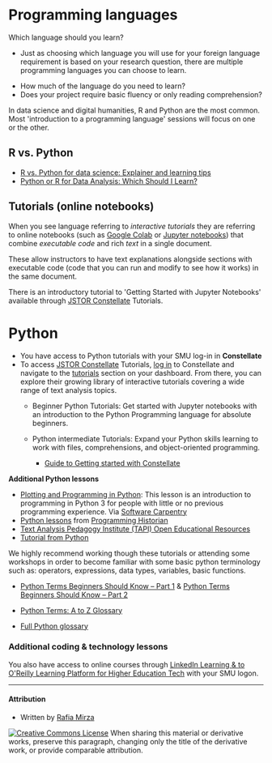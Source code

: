 # Programming languages  

 Which language should you learn? 
 - Just as choosing which language you will use for your foreign language requirement is based on your research question, there are multiple programming languages you can choose to learn.
 * How much of the language do you need to learn? 
  * Does your project require basic fluency or only reading comprehension?  
 
 In data science and digital humanities, R and Python are the most common. Most 'introduction to a programming language' sessions will focus on one or the other. 


<!-- ## Python 
* [Python is an interpreted, high-level, general-purpose programming language.](https://en.wikipedia.org/wiki/Python_(programming_language))

## R 
* [R is a programming language and free software environment for statistical computing and graphics.](https://en.wikipedia.org/wiki/R_(programming_language))
* Learning R fundamentals is a gateway to analyzing data, creating visualizations, composing interactive websites, scraping the Internet, and engaging in distant reading of texts.-->

## R vs. Python
<!--* [Comparing Python vs R Objectively.](https://www.dataquest.io/blog/python-vs-r/): “where Python is more object-oriented, and R is more functional.”
* [Choosing R or Python for Data Analysis? An Infographic.](https://www.datacamp.com/community/tutorials/r-or-python-for-data-analysis)
* [Python vs. R for Data Science: What’s the Difference?](https://www.datacamp.com/community/blog/when-to-use-python-or-r) 
* [R vs. Python](http://www.theswarmlab.com/category/rvspython/): Compares the two in action.-->
* [R vs. Python for data science: Explainer and learning tips](https://www.edx.org/resources/r-vs-python-for-data-science-explainer-learning-tips)
* [Python or R for Data Analysis: Which Should I Learn?](https://www.coursera.org/articles/python-or-r-for-data-analysis)


## Tutorials (online notebooks)
When you see language referring to *interactive tutorials* they are referring to online notebooks (such as [Google Colab](https://colab.google/) or [Jupyter notebooks](https://jupyter.org/)) that combine *executable code* and rich *text* in a single document. 

 These allow instructors to have text explanations alongside sections with executable code (code that you can run and modify to see how it works) in the same document. 

There is an introductory tutorial to 'Getting Started with Jupyter Notebooks' available through [JSTOR Constellate](https://guides.smu.edu/c.php?g=1397994) Tutorials.

# Python
- You have access to Python tutorials with your SMU log-in in **Constellate**
- To access [JSTOR Constellate](https://guides.smu.edu/c.php?g=1397994) Tutorials, [log in](https://constellate.org/docs/user-quick-start) to Constellate and navigate to the [tutorials](https://constellate.org/dashboard/tutorials) section on your dashboard. From there, you can explore their growing library of interactive tutorials covering a wide range of text analysis topics.
  - Beginner Python Tutorials: Get started with Jupyter notebooks with an introduction to the Python Programming language for absolute beginners.
  - Python intermediate Tutorials: Expand your Python skills learning to work with files, comprehensions, and object-oriented programming.

    - [Guide to Getting started with Constellate](https://constellate.org/docs/topic/explanation)

**Additional Python lessons**
* [Plotting and Programming in Python](https://swcarpentry.github.io/python-novice-gapminder/): This lesson is an introduction to programming in Python 3 for people with little or no previous programming experience. Via [Software Carpentry](https://software-carpentry.org/lessons/)
* [Python lessons](https://programminghistorian.org/en/lessons/?topic=python) from [Programming Historian](https://programminghistorian.org/)
* [Text Analysis Pedagogy Institute (TAPI) Open Educational Resources](https://labs.jstor.org/projects/text-analysis-pedagogy-institute-2/)
* [Tutorial from Python](https://docs.python.org/3/tutorial/)

 
We highly recommend working though these tutorials or attending some workshops in order to become familiar  with some basic python terminology such as: operators, expressions, data types, variables, basic functions. 
* [Python Terms Beginners Should Know – Part 1](https://learnpython.com/blog/python-terms-for-beginners/) & [Python Terms Beginners Should Know – Part 2](https://learnpython.com/blog/python-terms-for-beginners-2/)
* [Python Terms: A to Z Glossary](https://www.coursera.org/resources/python-terms)

* [Full Python glossary](https://docs.python.org/3/glossary.html)

### Additional coding & technology lessons
You also have access to online courses through [LinkedIn Learning & to O'Reilly Learning Platform for Higher Education Tech](https://guides.smu.edu/computationalskills) with your SMU logon.


-----
#### Attribution 

* Written by [Rafia Mirza](http://guides.smu.edu/prf.php?account_id=142826/) 



[![Creative Commons License](https://i.creativecommons.org/l/by-sa/4.0/88x31.png)](http://creativecommons.org/licenses/by-sa/4.0/)
When sharing this material or derivative works, preserve this paragraph, changing only the title of the derivative work, or provide comparable attribution.


